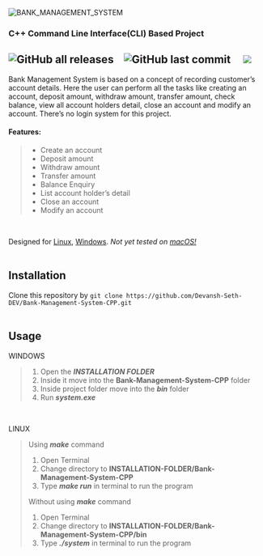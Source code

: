 ![BANK_MANAGEMENT_SYSTEM](https://user-images.githubusercontent.com/129330424/228775837-61e53e15-e065-4318-a881-1aefeb13c945.png)

### C++ Command Line Interface(CLI) Based Project

![GitHub all releases](https://img.shields.io/github/downloads/Devansh-Seth-DEV/Bank-Management-System-CPP/total) &nbsp;&nbsp; ![GitHub last commit](https://img.shields.io/github/last-commit/Devansh-Seth-DEV/Bank-Management-System-CPP) &nbsp; &nbsp; ![](https://img.shields.io/badge/platform-linux%20%7C%20windows-blueviolet)
---

Bank Management System is based on a concept of recording customer’s account details. Here the user can perform all the tasks like creating an account, deposit amount, withdraw amount, transfer amount, check balance, view all account holders detail, close an account and modify an account. There’s no login system for this project.
<br>

#### Features:
> * Create an account
> * Deposit amount
> * Withdraw amount
> * Transfer amount
> * Balance Enquiry
> * List account holder’s detail
> * Close an account
> * Modify an account
<br>

Designed for [Linux](https://www.linux.org/), [Windows](https://www.microsoft.com/en-in). *Not yet tested on [macOS!](https://support.apple.com/en-in/macos)*
<br><br>

Installation
---
Clone this repository by
`git clone https://github.com/Devansh-Seth-DEV/Bank-Management-System-CPP.git`
<br><br>

Usage
---
WINDOWS
> 1. Open the ***INSTALLATION FOLDER***
> 2. Inside it move into the **Bank-Management-System-CPP** folder
> 3. Inside project folder move into the ***bin*** folder
> 4. Run ***system.exe***

<br>

LINUX
> Using ***make*** command
> 1. Open Terminal
> 2. Change directory to **INSTALLATION-FOLDER/Bank-Management-System-CPP**
> 3. Type ***make run*** in terminal to run the program
> 
> Without using ***make*** command
> 1. Open Terminal
> 2. Change directory to **INSTALLATION-FOLDER/Bank-Management-System-CPP/bin**
> 3. Type ***./system*** in terminal to run the program
